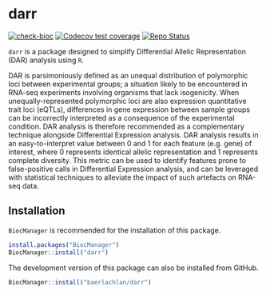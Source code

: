 
# darr

<!-- badges: start -->
[![check-bioc](https://github.com/baerlachlan/darr/actions/workflows/check-bioc.yml/badge.svg)](https://github.com/baerlachlan/darr/actions/workflows/check-bioc.yml)
[![Codecov test coverage](https://codecov.io/gh/baerlachlan/darr/branch/devel/graph/badge.svg)](https://app.codecov.io/gh/baerlachlan/darr?branch=devel)
[![Repo Status](https://img.shields.io/badge/repository%20status-active-brightgreen)](https://shields.io/)
<!-- badges: end -->

`darr` is a package designed to simplify Differential Allelic Representation (DAR) analysis using `R`.

DAR is parsimoniously defined as an unequal distribution of polymorphic loci between experimental groups; a situation likely to be encountered in RNA-seq experiments involving organisms that lack isogenicity. When unequally-represented polymorphic loci are also expression quantitative trait loci (eQTLs), differences in gene expression between sample groups can be incorrectly interpreted as a consequence of the experimental condition. DAR analysis is therefore recommended as a complementary technique alongside Differential Expression analysis. DAR analysis results in an easy-to-interpret value between 0 and 1 for each feature (e.g. gene) of interest, where 0 represents identical allelic representation and 1 represents complete diversity. This metric can be used to identify features prone to false-positive calls in Differential Expression analysis, and can be leveraged with statistical techniques to alleviate the impact of such artefacts on RNA-seq data.

## Installation

`BiocManager` is recommended for the installation of this package.

```r
install.packages("BiocManager")
BiocManager::install("darr")
```

The development version of this package can also be installed from GitHub.

```r
BiocManager::install("baerlachlan/darr")
```